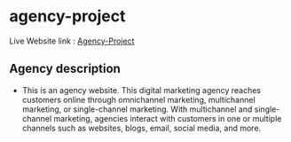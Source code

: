 # agency-project
Live Website link : [Agency-Project](https://devruhul.github.io/agency-project/) </br>

## Agency description
* This is an agency website. This digital marketing agency reaches customers online through omnichannel marketing, multichannel marketing, or single-channel marketing. With multichannel and single-channel marketing, agencies interact with customers in one or multiple channels such as websites, blogs, email, social media, and more.
